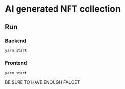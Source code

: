 
# AI generated NFT collection

## Run

### Backend
```bash
yarn start
```

### Frontend
```bash
yarn start
```

BE SURE TO HAVE ENOUGH FAUCET